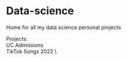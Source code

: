 # Data-science
Home for all my data science personal projects

Projects: \
UC Admissions \
TikTok Songs 2022 \
